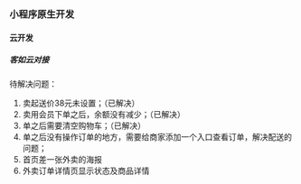 ### 小程序原生开发
#### 云开发
##### 客如云对接

待解决问题：
1. 卖起送价38元未设置；（已解决）
2. 卖用会员下单之后，余额没有减少；（已解决）
3. 单之后需要清空购物车；（已解决）
4. 单之后没有操作订单的地方，需要给商家添加一个入口查看订单，解决配送的问题；
5. 首页差一张外卖的海报
6. 外卖订单详情页显示状态及商品详情
